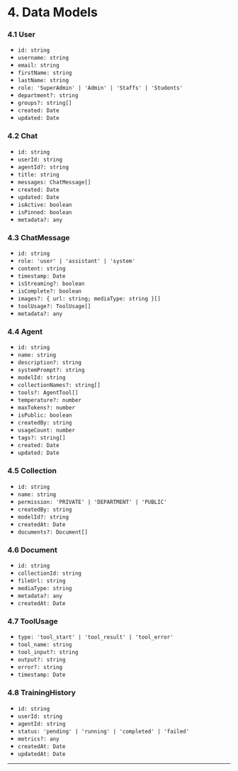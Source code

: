 # 4. Data Models

### 4.1 User
- `id: string`
- `username: string`
- `email: string`
- `firstName: string`
- `lastName: string`
- `role: 'SuperAdmin' | 'Admin' | 'Staffs' | 'Students'`
- `department?: string`
- `groups?: string[]`
- `created: Date`
- `updated: Date`

### 4.2 Chat
- `id: string`
- `userId: string`
- `agentId?: string`
- `title: string`
- `messages: ChatMessage[]`
- `created: Date`
- `updated: Date`
- `isActive: boolean`
- `isPinned: boolean`
- `metadata?: any`

### 4.3 ChatMessage
- `id: string`
- `role: 'user' | 'assistant' | 'system'`
- `content: string`
- `timestamp: Date`
- `isStreaming?: boolean`
- `isComplete?: boolean`
- `images?: { url: string; mediaType: string }[]`
- `toolUsage?: ToolUsage[]`
- `metadata?: any`

### 4.4 Agent
- `id: string`
- `name: string`
- `description?: string`
- `systemPrompt?: string`
- `modelId: string`
- `collectionNames?: string[]`
- `tools?: AgentTool[]`
- `temperature?: number`
- `maxTokens?: number`
- `isPublic: boolean`
- `createdBy: string`
- `usageCount: number`
- `tags?: string[]`
- `created: Date`
- `updated: Date`

### 4.5 Collection
- `id: string`
- `name: string`
- `permission: 'PRIVATE' | 'DEPARTMENT' | 'PUBLIC'`
- `createdBy: string`
- `modelId?: string`
- `createdAt: Date`
- `documents?: Document[]`

### 4.6 Document
- `id: string`
- `collectionId: string`
- `fileUrl: string`
- `mediaType: string`
- `metadata?: any`
- `createdAt: Date`

### 4.7 ToolUsage
- `type: 'tool_start' | 'tool_result' | 'tool_error'`
- `tool_name: string`
- `tool_input?: string`
- `output?: string`
- `error?: string`
- `timestamp: Date`

### 4.8 TrainingHistory
- `id: string`
- `userId: string`
- `agentId: string`
- `status: 'pending' | 'running' | 'completed' | 'failed'`
- `metrics?: any`
- `createdAt: Date`
- `updatedAt: Date`

---
